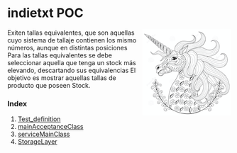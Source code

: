 # indietxt POC

<img align="right" src="https://github.com/pjgg/indietxt/blob/master/logo.png">

  Exiten tallas equivalentes, que son aquellas cuyo sistema de tallaje contienen los mismo números, aunque en distintas posiciones
  Para las tallas equivalentes se debe seleccionar aquella que tenga un stock más elevando, descartando sus equivalencias
  El objetivo es mostrar aquellas tallas de producto que poseen Stock.


### Index

1. [Test_definition](https://github.com/pjgg/indietxt/blob/master/src/acceptance-test/resources/features/ExerciseAcceptance.feature "Test definition")
2. [mainAcceptanceClass](https://github.com/pjgg/indietxt/blob/master/src/acceptance-test/java/RunCukesTest.java "Main acceptance test class")
3. [serviceMainClass](https://github.com/pjgg/indietxt/blob/master/src/main/java/org/indietxt/service/impl/StockManagerReferenceImpl.java "Service main class")
4. [StorageLayer](https://github.com/pjgg/indietxt/blob/master/src/main/java/org/indietxt/storage/AbstractDAO.java "Storage main class")